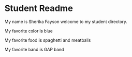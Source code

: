 # Student Readme
My name is Sherika Fayson welcome to my student directory.

My favorite color is blue

My favorite food is spaghetti and meatballs

My favorite band is GAP band